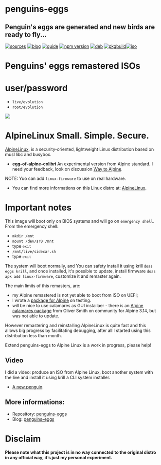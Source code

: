 penguins-eggs
=============

## Penguin&#39;s eggs are generated and new birds are ready to fly...
[![sources](https://img.shields.io/badge/github-sources-cyan)](https://github.com/pieroproietti/penguins-eggs)
[![blog](https://img.shields.io/badge/blog-penguin's%20eggs-cyan)](https://penguins-eggs.net)
[![guide](https://img.shields.io/badge/guide-penguin's%20eggs-cyan)](https://penguins-eggs.net/docs/Tutorial/eggs-users-guide)
[![npm version](https://img.shields.io/npm/v/penguins-eggs.svg)](https://npmjs.org/package/penguins-eggs)
[![deb](https://img.shields.io/badge/deb-packages-blue)](https://sourceforge.net/projects/penguins-eggs/files/DEBS)
[![pkgbuild](https://img.shields.io/badge/pkgbuild-packages-blue)](https://sourceforge.net/projects/penguins-eggs/files/PKGBUILD)[![iso](https://img.shields.io/badge/iso-images-cyan)](https://sourceforge.net/projects/penguins-eggs/files/ISOS)

# Penguins' eggs remastered ISOs

# user/password
* ```live/evolution```
* ```root/evolution```

![](https://alpinelinux.org/alpinelinux-logo.svg)

# AlpineLinux Small. Simple. Secure.

[AlpineLinux](https://alpinelinux.org/), is a security-oriented, lightweight Linux distribution based on musl libc and busybox.

* **egg-of-alpine-colibri** An experimental version from Alpine standard. I need your feedback, look on discussion [Way to Alpine](https://github.com/pieroproietti/penguins-eggs/discussions/377).

NOTE: Yuo can add `linux-firmware` to use on real hardware.

* You can find more informations on this Linux distro at: [AlpineLinux](https://alpinelinux.org/).

# Important notes 
This image will boot only on BIOS systems and will go on `emergency shell`. From the emergency shell:

  * `mkdir /mnt`
  * `mount /dev/sr0 /mnt`
  * type `exit`
  * `/mnt/live/sidecar.sh`
  * type `exit`

The system will boot normally, and You can safety install it using krill `doas eggs krill`,  and once installed, it's possible to update, install firmware `doas apk add linux-firmware`, customize it and remaster again.

The main limits of this remasters, are: 

* my Alpine remastered is not yet able to boot from ISO on UEFI;
* I wrote a [package for Alpine](https://gitlab.alpinelinux.org/pieroproietti/aports/-/tree/master/testing/penguins-eggs) on testing.
* will be nice to use calamares as GUI installaer - there is an [Alpine calamares package](https://pkgs.alpinelinux.org/packages?name=calamares&branch=v3.14) from Oliver Smith on community for Alpine 3.14, but was not able to update.

However remastering and reinstalling AlpineLinux is quite fast and this allows big progress by facilitating debugging, after all I started using this distribution less than month.

Extend penguins-eggs to Alpine Linux is a work in progress, please help!

## Video
I did a video: produce an ISO from Alpine Linux, boot another system with the live and install it using krill a CLI system installer.

* [A new penguin](https://youtu.be/VC4ihHRb1R0)

## More informations:

* Repository: [penguins-eggs](https://github.com/pieroproietti/penguins-eggs)
* Blog: [penguins-eggs](https://penguins-eggs.net)

# Disclaim

__Please note what this project is in no way connected to the original distro in any official way, it’s just my personal experiment.__
